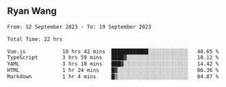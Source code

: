 ## Ryan Wang

<!--START_SECTION:waka-->

```txt
From: 12 September 2023 - To: 19 September 2023

Total Time: 22 hrs

Vue.js            10 hrs 42 mins  ████████████░░░░░░░░░░░░░   48.65 %
TypeScript        3 hrs 59 mins   ████▓░░░░░░░░░░░░░░░░░░░░   18.12 %
YAML              3 hrs 10 mins   ███▓░░░░░░░░░░░░░░░░░░░░░   14.42 %
HTML              1 hr 24 mins    █▓░░░░░░░░░░░░░░░░░░░░░░░   06.36 %
Markdown          1 hr 4 mins     █▒░░░░░░░░░░░░░░░░░░░░░░░   04.87 %
```

<!--END_SECTION:waka-->

